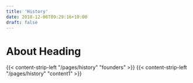 ```yaml
---
title: 'History'
date: 2018-12-06T09:29:16+10:00
draft: false
---
```


# About Heading

{{< content-strip-left "/pages/history" "founders" >}}
{{< content-strip-left "/pages/history" "content1" >}}

